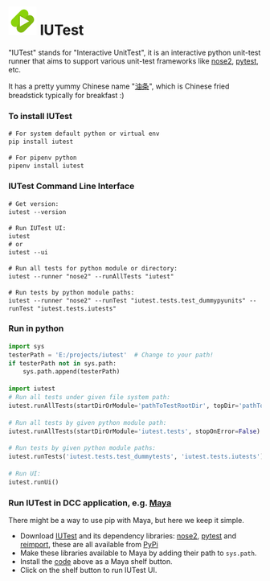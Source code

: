 
[logo]: ./iutest/icons/iutest.svg "IUTest Logo"

# ![logo] IUTest
"IUTest" stands for "Interactive UnitTest", it is an interactive python unit-test runner that aims to support various unit-test frameworks like
[nose2](https://pypi.org/project/nose2/), [pytest](https://pypi.org/project/pytest/), etc.

It has a pretty yummy Chinese name "[油条](https://en.wikipedia.org/wiki/Youtiao)", which is Chinese fried breadstick typically for breakfast :)


### To install IUTest
```shell
# For system default python or virtual env
pip install iutest

# For pipenv python
pipenv install iutest
```

### IUTest Command Line Interface
```shell
# Get version:
iutest --version

# Run IUTest UI:
iutest
# or
iutest --ui

# Run all tests for python module or directory:
iutest --runner "nose2" --runAllTests "iutest" 

# Run tests by python module paths:
iutest --runner "nose2" --runTest "iutest.tests.test_dummypyunits" --runTest "iutest.tests.iutests"
```

### Run in python
```python
import sys
testerPath = 'E:/projects/iutest'  # Change to your path!
if testerPath not in sys.path:
    sys.path.append(testerPath)
    
import iutest
# Run all tests under given file system path:
iutest.runAllTests(startDirOrModule='pathToTestRootDir', topDir='pathToPythonTopDir', stopOnError=False)

# Run all tests by given python module path:
iutest.runAllTests(startDirOrModule='iutest.tests', stopOnError=False)

# Run tests by given python module paths:
iutest.runTests('iutest.tests.test_dummytests', 'iutest.tests.iutests')

# Run UI:
iutest.runUi()
```

### Run IUTest in DCC application, e.g. [Maya](https://www.autodesk.com.au/products/maya)
There might be a way to use pip with Maya, but here we keep it simple.
- Download [IUTest](https://pypi.org/project/iutest/) and its dependency libraries:
  [nose2](https://pypi.org/project/nose2/), [pytest](https://pypi.org/project/pytest/) and [reimport](https://pypi.org/project/reimport/), 
  these are all available from [PyPi](https://pypi.org/)
- Make these libraries available to Maya by adding their path to `sys.path`.
- Install the [code](#Run-in-python) above as a Maya shelf button.
- Click on the shelf button to run IUTest UI.
